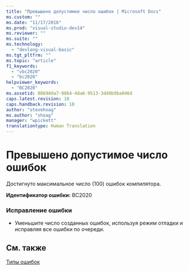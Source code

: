 ```yaml
---
title: "Превышено допустимое число ошибок | Microsoft Docs"
ms.custom: ""
ms.date: "11/17/2016"
ms.prod: "visual-studio-dev14"
ms.reviewer: ""
ms.suite: ""
ms.technology: 
  - "devlang-visual-basic"
ms.tgt_pltfrm: ""
ms.topic: "article"
f1_keywords: 
  - "vbc2020"
  - "bc2020"
helpviewer_keywords: 
  - "BC2020"
ms.assetid: 08694da7-9864-4da6-9513-3d40b9ba046d
caps.latest.revision: 10
caps.handback.revision: 10
author: "stevehoag"
ms.author: "shoag"
manager: "wpickett"
translationtype: Human Translation
---
```

# Превышено допустимое число ошибок
Достигнуто максимальное число \(100\) ошибок компилятора.  
  
 **Идентификатор ошибки:** BC2020  
  
### Исправление ошибки  
  
-   Уменьшите число созданных ошибок, используя режим отладки и исправляя все ошибки по очереди.  
  
## См. также  
 [Типы ошибок](../../visual-basic/programming-guide/language-features/error-types.md)